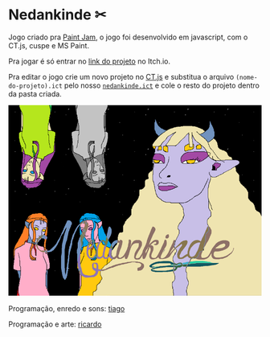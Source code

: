 # Nedankinde ✂

Jogo criado pra [Paint Jam](https://itch.io/jam/paint-jam-2021), o jogo foi desenvolvido em javascript, com o CT.js, cuspe e MS Paint.

Pra jogar é só entrar no [link do projeto](https://mexerica.itch.io/nedankinde) no Itch.io.

Pra editar o jogo crie um novo projeto no [CT.js](https://docs.ctjs.rocks/) e substitua o arquivo `(nome-do-projeto).ict` pelo nosso [`nedankinde.ict`](/nedankinde.ict) e cole o resto do projeto dentro da pasta criada.

![Nedankinde](/img/alguem_fundo.png)

Programação, enredo e sons: [tiago](https://github.com/mexerica)

Programação e arte: [ricardo](https://github.com/sleiph)

